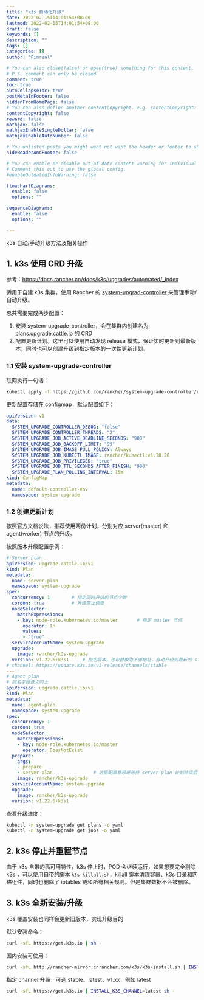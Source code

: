 ```yaml
---
title: "k3s 自动化升级"
date: 2022-02-15T14:01:54+08:00
lastmod: 2022-02-15T14:01:54+08:00
draft: false
keywords: []
description: ""
tags: []
categories: []
author: "Fimreal"

# You can also close(false) or open(true) something for this content.
# P.S. comment can only be closed
comment: true
toc: true
autoCollapseToc: true
postMetaInFooter: false
hiddenFromHomePage: false
# You can also define another contentCopyright. e.g. contentCopyright: "This is another copyright."
contentCopyright: false
reward: false
mathjax: false
mathjaxEnableSingleDollar: false
mathjaxEnableAutoNumber: false

# You unlisted posts you might want not want the header or footer to show
hideHeaderAndFooter: false

# You can enable or disable out-of-date content warning for individual post.
# Comment this out to use the global config.
#enableOutdatedInfoWarning: false

flowchartDiagrams:
  enable: false
  options: ""

sequenceDiagrams:
  enable: false
  options: ""

---
```


k3s 自动/手动升级方法及相关操作

<!--more-->



## 1. k3s 使用 CRD 升级

参考：https://docs.rancher.cn/docs/k3s/upgrades/automated/_index

适用于自建 k3s 集群，使用 Rancher 的 [system-upgrad-controller](https://github.com/rancher/system-upgrade-controller) 来管理手动/自动升级。

总共需要完成两步配置：

1. 安装 system-upgrade-controller，会在集群内创建名为 plans.upgrade.cattle.io 的 CRD
2. 配置更新计划。这里可以使用自动发现 release 模式，保证实时更新到最新版本，同时也可以创建升级到指定版本的一次性更新计划。

### 1.1 安装 system-upgrade-controller

联网执行一句话：

```bash
kubectl apply -f https://github.com/rancher/system-upgrade-controller/releases/latest/download/system-upgrade-controller.yaml
```

更新配置存储在 configmap，默认配置如下：

```yaml
apiVersion: v1
data:
  SYSTEM_UPGRADE_CONTROLLER_DEBUG: "false"
  SYSTEM_UPGRADE_CONTROLLER_THREADS: "2"
  SYSTEM_UPGRADE_JOB_ACTIVE_DEADLINE_SECONDS: "900"
  SYSTEM_UPGRADE_JOB_BACKOFF_LIMIT: "99"
  SYSTEM_UPGRADE_JOB_IMAGE_PULL_POLICY: Always
  SYSTEM_UPGRADE_JOB_KUBECTL_IMAGE: rancher/kubectl:v1.18.20
  SYSTEM_UPGRADE_JOB_PRIVILEGED: "true"
  SYSTEM_UPGRADE_JOB_TTL_SECONDS_AFTER_FINISH: "900"
  SYSTEM_UPGRADE_PLAN_POLLING_INTERVAL: 15m
kind: ConfigMap
metadata:
  name: default-controller-env
  namespace: system-upgrade
```



### 1.2 创建更新计划

按照官方文档说法，推荐使用两份计划，分别对应 server(master) 和 agent(worker) 节点的升级。

按照版本升级配置示例：

```yaml
# Server plan
apiVersion: upgrade.cattle.io/v1
kind: Plan
metadata:
  name: server-plan
  namespace: system-upgrade	
spec:
  concurrency: 1		# 指定同时升级的节点个数
  cordon: true			# 升级禁止调度
  nodeSelector:
    matchExpressions:	
    - key: node-role.kubernetes.io/master		# 指定 master 节点
      operator: In
      values:
      - "true"
  serviceAccountName: system-upgrade
  upgrade:
    image: rancher/k3s-upgrade
  version: v1.22.6+k3s1		# 指定版本，也可替换为下面地址，自动升级到最新的 stable 版本
# channel: https://update.k3s.io/v1-release/channels/stable
---
# Agent plan
# 同名字段意义同上
apiVersion: upgrade.cattle.io/v1
kind: Plan
metadata:
  name: agent-plan
  namespace: system-upgrade
spec:
  concurrency: 1
  cordon: true
  nodeSelector:
    matchExpressions:
    - key: node-role.kubernetes.io/master
      operator: DoesNotExist
  prepare:
    args:
    - prepare
    - server-plan				# 这里配置意思是等待 server-plan 计划结束后再执行升级 
    image: rancher/k3s-upgrade
  serviceAccountName: system-upgrade
  upgrade:
    image: rancher/k3s-upgrade
  version: v1.22.6+k3s1
```

查看升级进度：

```bash
kubectl -n system-upgrade get plans -o yaml
kubectl -n system-upgrade get jobs -o yaml
```





## 2. k3s 停止并重置节点

由于 k3s 自带的高可用特性，k3s 停止时，POD 会继续运行，如果想要完全剔除 k3s ，可以使用自带的脚本 `k3s-killall.sh`，killall 脚本清理容器、k3s 目录和网络组件，同时也删除了 iptables 链和所有相关规则。但是集群数据不会被删除。



## 3. k3s 全新安装/升级

k3s 覆盖安装也同样会更新旧版本，实现升级目的

默认安装命令：

```bash
curl -sfL https://get.k3s.io | sh -
```

国内安装可使用：

```bash
curl -sfL http://rancher-mirror.cnrancher.com/k3s/k3s-install.sh | INSTALL_K3S_MIRROR=cn sh -
```

指定 channel 升级，可选 stable、latest、v1.xx，例如 latest

```bash
curl -sfL https://get.k3s.io | INSTALL_K3S_CHANNEL=latest sh -
```

